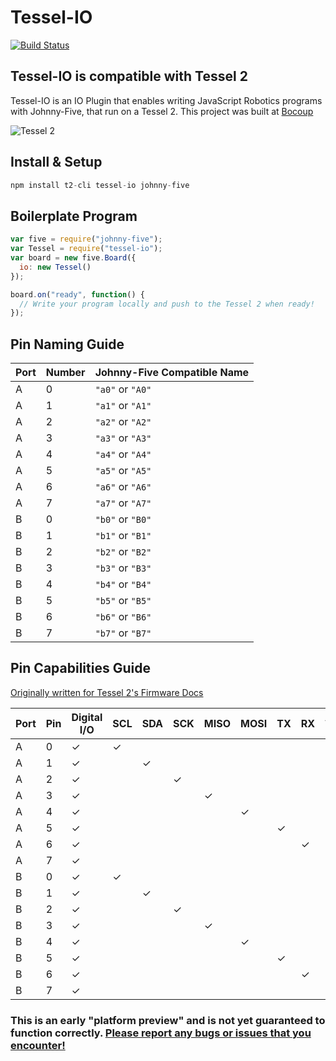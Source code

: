 # Tessel-IO

[![Build Status](https://travis-ci.org/rwaldron/tessel-io.png?branch=master)](https://travis-ci.org/rwaldron/tessel-io)

## Tessel-IO is compatible with Tessel 2

Tessel-IO is an IO Plugin that enables writing JavaScript Robotics programs with Johnny-Five, that run on a Tessel 2. This project was built at [Bocoup](http://bocoup.com)


![Tessel 2](https://raw.githubusercontent.com/rwaldron/tessel-io/master/fritzing/tessel.png)



## Install & Setup

```js
npm install t2-cli tessel-io johnny-five
```


## Boilerplate Program

```js
var five = require("johnny-five");
var Tessel = require("tessel-io");
var board = new five.Board({
  io: new Tessel()
});

board.on("ready", function() {
  // Write your program locally and push to the Tessel 2 when ready!  
});
```

## Pin Naming Guide

| Port | Number | Johnny-Five Compatible Name |
|------|--------|-----------------------------|
|A|0|`"a0"` or `"A0"`|
|A|1|`"a1"` or `"A1"`|
|A|2|`"a2"` or `"A2"`|
|A|3|`"a3"` or `"A3"`|
|A|4|`"a4"` or `"A4"`|
|A|5|`"a5"` or `"A5"`|
|A|6|`"a6"` or `"A6"`|
|A|7|`"a7"` or `"A7"`|
|B|0|`"b0"` or `"B0"`|
|B|1|`"b1"` or `"B1"`|
|B|2|`"b2"` or `"B2"`|
|B|3|`"b3"` or `"B3"`|
|B|4|`"b4"` or `"B4"`|
|B|5|`"b5"` or `"B5"`|
|B|6|`"b6"` or `"B6"`|
|B|7|`"b7"` or `"B7"`|


## Pin Capabilities Guide

[Originally written for Tessel 2's Firmware Docs](https://github.com/tessel/t2-firmware/#pin-mapping)



| Port | Pin | Digital I/O | SCL | SDA | SCK | MISO | MOSI | TX | RX | Analog In | Analog Out |
|------|-----|-------------|-----|-----|-----|------|------|----|----|-----------|------------|
|A     | 0   | ✓           | ✓   |     |     |      |      |    |    |           |            |
|A     | 1   | ✓           |     | ✓   |     |      |      |    |    |           |            |
|A     | 2   | ✓           |     |     | ✓   |      |      |    |    |           |            |
|A     | 3   | ✓           |     |     |     | ✓    |      |    |    |           |            |
|A     | 4   | ✓           |     |     |     |      | ✓    |    |    | ✓         |            |
|A     | 5   | ✓           |     |     |     |      |      | ✓  |    |           |            |
|A     | 6   | ✓           |     |     |     |      |      |    | ✓  |           |            |
|A     | 7   | ✓           |     |     |     |      |      |    |    | ✓         |            |
|B     | 0   | ✓           | ✓   |     |     |      |      |    |    | ✓         |            |
|B     | 1   | ✓           |     | ✓   |     |      |      |    |    | ✓         |            |
|B     | 2   | ✓           |     |     | ✓   |      |      |    |    | ✓         |            |
|B     | 3   | ✓           |     |     |     | ✓    |      |    |    | ✓         |            |
|B     | 4   | ✓           |     |     |     |      | ✓    |    |    | ✓         |            |
|B     | 5   | ✓           |     |     |     |      |      | ✓  |    | ✓         |            |
|B     | 6   | ✓           |     |     |     |      |      |    | ✓  | ✓         |            |
|B     | 7   | ✓           |     |     |     |      |      |    |    | ✓         | ✓          |



### This is an early "platform preview" and is not yet guaranteed to function correctly. [Please report any bugs or issues that you encounter!](https://github.com/rwaldron/tessel-io/issues)
